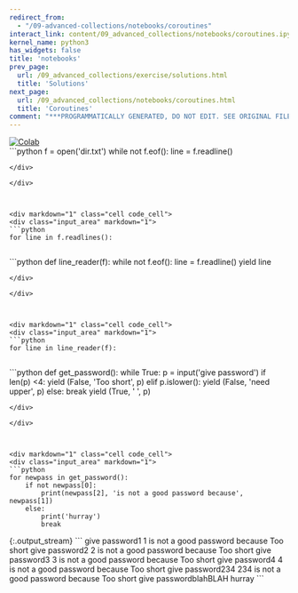 ```yaml
---
redirect_from:
  - "/09-advanced-collections/notebooks/coroutines"
interact_link: content/09_advanced_collections/notebooks/coroutines.ipynb
kernel_name: python3
has_widgets: false
title: 'notebooks'
prev_page:
  url: /09_advanced_collections/exercise/solutions.html
  title: 'Solutions'
next_page:
  url: /09_advanced_collections/notebooks/coroutines.html
  title: 'Coroutines'
comment: "***PROGRAMMATICALLY GENERATED, DO NOT EDIT. SEE ORIGINAL FILES IN /content***"
---
```

<a href="https://colab.research.google.com/github/aviadr1/learn-python/blob/master/content/09_advanced_collections/notebooks/coroutines.ipynb" target="_blank">
<img src="https://colab.research.google.com/assets/colab-badge.svg" 
     title="Open this file in Google Colab" alt="Colab"/>
</a>




<div markdown="1" class="cell code_cell">
<div class="input_area" markdown="1">
```python
f = open('dir.txt')
while not f.eof():
    line = f.readline()
    

```
</div>

</div>



<div markdown="1" class="cell code_cell">
<div class="input_area" markdown="1">
```python
for line in f.readlines():
    

```
</div>

</div>



<div markdown="1" class="cell code_cell">
<div class="input_area" markdown="1">
```python
def line_reader(f):
    while not f.eof():
        line = f.readline()
        yield line


```
</div>

</div>



<div markdown="1" class="cell code_cell">
<div class="input_area" markdown="1">
```python
for line in line_reader(f):
    

```
</div>

</div>



<div markdown="1" class="cell code_cell">
<div class="input_area" markdown="1">
```python
def get_password():
    while True:
        p = input('give password')
        if len(p) <4:
            yield (False, 'Too short', p)
        elif p.islower():
            yield (False, 'need upper', p)
        else:
            break
    yield (True, ' ', p)
    
            

```
</div>

</div>



<div markdown="1" class="cell code_cell">
<div class="input_area" markdown="1">
```python
for newpass in get_password():
    if not newpass[0]:
        print(newpass[2], 'is not a good password because', newpass[1])
    else:
        print('hurray')
        break

```
</div>

<div class="output_wrapper" markdown="1">
<div class="output_subarea" markdown="1">
{:.output_stream}
```
give password1
1 is not a good password because Too short
give password2
2 is not a good password because Too short
give password3
3 is not a good password because Too short
give password4
4 is not a good password because Too short
give password234
234 is not a good password because Too short
give passwordblahBLAH
hurray
```
</div>
</div>
</div>

